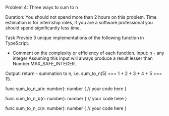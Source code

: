 Problem 4: Three ways to sum to n

Duration: You should not spend more than 2 hours on this problem.
Time estimation is for internship roles, if you are a software professional you should spend significantly less time.

Task
Provide 3 unique implementations of the following function in TypeScript.
- Comment on the complexity or efficiency of each function.
Input: n - any integer
Assuming this input will always produce a result lesser than Number.MAX_SAFE_INTEGER.

Output: return - summation to n, i.e. sum_to_n(5) === 1 + 2 + 3 + 4 + 5 === 15.

func sum_to_n_a(n: number): number {
	// your code here
}

func sum_to_n_b(n: number): number {
	// your code here
}

func sum_to_n_c(n: number): number {
	// your code here
}